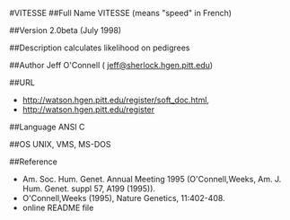 #VITESSE
##Full Name
VITESSE (means "speed" in French)

##Version
2.0beta (July 1998)

##Description
calculates likelihood on pedigrees

##Author
Jeff O'Connell ( jeff@sherlock.hgen.pitt.edu)

##URL
* http://watson.hgen.pitt.edu/register/soft_doc.html,
* http://watson.hgen.pitt.edu/register

##Language
ANSI C

##OS
UNIX, VMS, MS-DOS

##Reference
* Am. Soc. Hum. Genet. Annual Meeting 1995 (O'Connell,Weeks, Am. J. Hum. Genet. suppl 57, A199 (1995)).
* O'Connell,Weeks (1995), Nature Genetics, 11:402-408.
* online README file

